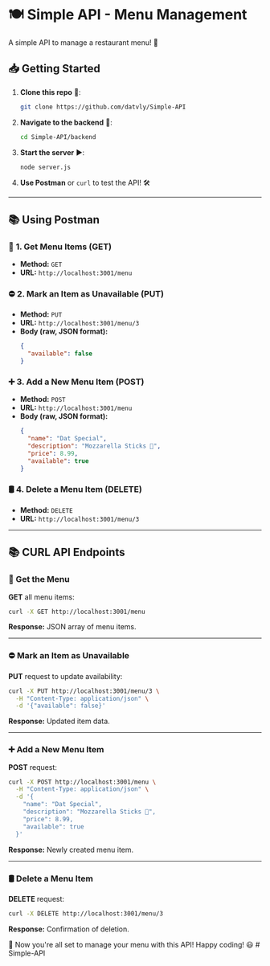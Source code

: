 # 🍽️ Simple API - Menu Management

A simple API to manage a restaurant menu! 🚀

## 📥 Getting Started

1. **Clone this repo** 📂:
   ```sh
   git clone https://github.com/datvly/Simple-API
   ```
2. **Navigate to the backend** 📁:
   ```sh
   cd Simple-API/backend
   ```
3. **Start the server** ▶️:
   ```sh
   node server.js
   ```

4. **Use Postman** or `curl` to test the API! 🛠️


---

## 📚 Using Postman

### 📂 **1. Get Menu Items (GET)**
- **Method:** `GET`
- **URL:** `http://localhost:3001/menu`

### ⛔ **2. Mark an Item as Unavailable (PUT)**
- **Method:** `PUT`
- **URL:** `http://localhost:3001/menu/3`
- **Body (raw, JSON format):**
  ```json
  {
    "available": false
  }
  ```

### ➕ **3. Add a New Menu Item (POST)**
- **Method:** `POST`
- **URL:** `http://localhost:3001/menu`
- **Body (raw, JSON format):**
  ```json
  {
    "name": "Dat Special",
    "description": "Mozzarella Sticks 🧀",
    "price": 8.99,
    "available": true
  }
  ```

### 🛢️ **4. Delete a Menu Item (DELETE)**
- **Method:** `DELETE`
- **URL:** `http://localhost:3001/menu/3`

---
## 📚 CURL API Endpoints

### 📝 Get the Menu
**GET** all menu items:
```sh
curl -X GET http://localhost:3001/menu
```
**Response:** JSON array of menu items.

---

### ⛔ Mark an Item as Unavailable
**PUT** request to update availability:
```sh
curl -X PUT http://localhost:3001/menu/3 \
  -H "Content-Type: application/json" \
  -d '{"available": false}'
```
**Response:** Updated item data.

---

### ➕ Add a New Menu Item
**POST** request:
```sh
curl -X POST http://localhost:3001/menu \
  -H "Content-Type: application/json" \
  -d '{
    "name": "Dat Special",
    "description": "Mozzarella Sticks 🧀",
    "price": 8.99,
    "available": true
  }'
```
**Response:** Newly created menu item.

---

### 🛢️ Delete a Menu Item
**DELETE** request:
```sh
curl -X DELETE http://localhost:3001/menu/3
```
**Response:** Confirmation of deletion.



🎉 Now you're all set to manage your menu with this API! Happy coding! 😃
#   S i m p l e - A P I 
 
 
